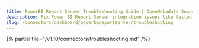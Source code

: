 ```yaml
---
title: PowerBI Report Server Troubleshooting Guide | OpenMetadata Support
description: Fix Power BI Report Server integration issues like failed authentication, metadata extraction gaps, or visualization syncing.
slug: /connectors/dashboard/powerbireportserver/troubleshooting
---
```


{% partial file="/v1.10/connectors/troubleshooting.md" /%}
